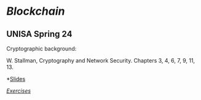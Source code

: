 # *Blockchain*
## UNISA Spring 24 ##

Cryptographic background:

W. Stallman, Cryptography and Network Security. Chapters 3, 4, 6, 7, 9, 11, 13. 

*[Slides](./Slides)

*[Exercises](./EserciziBlockchain.pdf)*
